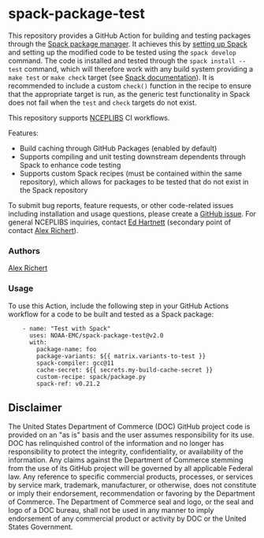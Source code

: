 # spack-package-test

This repository provides a GitHub Action for building and testing packages
through the [Spack package manager](https://spack.io). It achieves this by
[setting up Spack](https://github.com/spack/setup-spack) and setting up the
modified code to be tested using the `spack develop` command. The code is
installed and tested through the `spack install --test` command, which will
therefore work with any build system providing a `make test` or `make check`
target (see [Spack
documentation](https://spack.readthedocs.io/en/latest/packaging_guide.html)). It
is recommended to include a custom `check()` function in the recipe to ensure
that the appropriate target is run, as the generic test functionality in Spack
does not fail when the `test` and `check` targets do not exist.

This repository supports [NCEPLIBS](https://github.com/NOAA-EMC/NCEPLIBS) CI
workflows.

Features:
- Build caching through GitHub Packages (enabled by default)
- Supports compiling and unit testing downstream dependents through Spack to
  enhance code testing
- Supports custom Spack recipes (must be contained within the same repository),
  which allows for packages to be tested that do not exist in the Spack
  repository

To submit bug reports, feature requests, or other code-related issues including
installation and usage questions, please create a [GitHub
issue](https://github.com/NOAA-EMC/spack-package-test/issues). For general NCEPLIBS
inquiries, contact [Ed Hartnett](mailto:edward.hartnett@noaa.gov) (secondary
point of contact [Alex Richert](mailto:alexander.richert@noaa.gov)).

### Authors

[Alex Richert](mailto:alexander.richert@noaa.gov)

### Usage

To use this Action, include the following step in your GitHub Actions workflow
for a code to be built and tested as a Spack package:
```
    - name: "Test with Spack"
      uses: NOAA-EMC/spack-package-test@v2.0
      with:
        package-name: foo
        package-variants: ${{ matrix.variants-to-test }}
        spack-compiler: gcc@11
        cache-secret: ${{ secrets.my-build-cache-secret }}
        custom-recipe: spack/package.py
        spack-ref: v0.21.2
```

## Disclaimer

The United States Department of Commerce (DOC) GitHub project code is provided
on an "as is" basis and the user assumes responsibility for its use. DOC has
relinquished control of the information and no longer has responsibility to
protect the integrity, confidentiality, or availability of the information. Any
claims against the Department of Commerce stemming from the use of its GitHub
project will be governed by all applicable Federal law. Any reference to
specific commercial products, processes, or services by service mark, trademark,
manufacturer, or otherwise, does not constitute or imply their endorsement,
recommendation or favoring by the Department of Commerce. The Department of
Commerce seal and logo, or the seal and logo of a DOC bureau, shall not be used
in any manner to imply endorsement of any commercial product or activity by DOC
or the United States Government.

